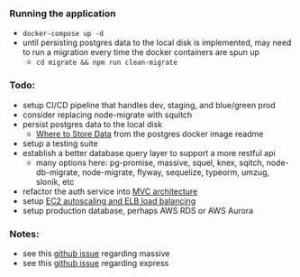 ### Running the application

- `docker-compose up -d`
- until persisting postgres data to the local disk is implemented, may need to run a migration every time the docker containers are spun up
  - `cd migrate && npm run clean-migrate`

### Todo:

- setup CI/CD pipeline that handles dev, staging, and blue/green prod
- consider replacing node-migrate with squitch
- persist postgres data to the local disk
  - [Where to Store Data](https://hub.docker.com/_/postgres/) from the postgres docker image readme
- setup a testing suite
- establish a better database query layer to support a more restful api
  - many options here: pg-promise, massive, squel, knex, sqitch, node-db-migrate, node-migrate, flyway, sequelize, typeorm, umzug, slonik, etc
- refactor the auth service into [MVC architecture](https://itnext.io/a-new-and-better-mvc-pattern-for-node-express-478a95b09155)
- setup [EC2 autoscaling and ELB load balancing](https://docs.aws.amazon.com/autoscaling/ec2/userguide/autoscaling-load-balancer.html)
- setup production database, perhaps AWS RDS or AWS Aurora

### Notes:

- see this [github issue](https://github.com/dmfay/massive-js/issues/663#issuecomment-459915014) regarding massive
- see this [github issue](https://github.com/brianc/node-postgres/issues/1151#issuecomment-461534295) regarding express
